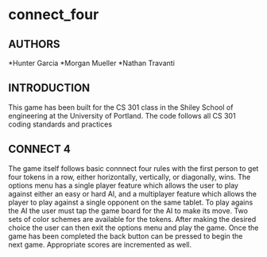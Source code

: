 # connect_four
AUTHORS
-------
*Hunter Garcia
*Morgan Mueller
*Nathan Travanti


INTRODUCTION
------------

This game has been built for the CS 301 class in the Shiley School of engineering 
at the University of Portland. The code follows all CS 301 coding standards and practices

CONNECT 4
---------
The game itself follows basic connnect four rules with the first person to get four tokens in a row,
either horizontally, vertically, or diagonally, wins. The options menu has a single player
feature which allows the user to play against either an easy or hard AI, and a multiplayer feature which
allows the player to play against a single opponent on the same tablet. To play agains the AI the user
must tap the game board for the AI to make its move. Two sets of color schemes are available
for the tokens. After making the desired choice the user can then exit the options menu and play the game.
Once the game has been completed the back button can be pressed to begin the next game. Appropriate scores
are incremented as well. 

